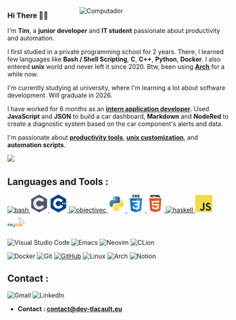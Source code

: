 <img src="https://raw.githubusercontent.com/MicaelliMedeiros/micaellimedeiros/master/image/computer-illustration.png"
min-width="340px" max-width="400px" width="340px" align="right" alt="Computador">
<p align="left">

<h3>Hi There 👋🏻</h3>

I'm <strong>Tim</strong>, a <strong>junior developer</strong> and <strong>IT student</strong> passionate about productivity and automation.

I first studied in a private programming school for 2 years. There, I learned few languages like <strong>Bash / Shell Scripting</strong>, <strong>C</strong>, <strong>C++</strong>, <strong>Python</strong>, <strong>Docker</strong>. I also entered <strong>unix</strong> world and never left it since 2020. Btw, been using <strong>[Arch](https://garudalinux.org/)</strong> for a while now.

I'm currently studying at university, where I'm learning a lot about software development. Will graduate in 2026.

I have worked for 6 months as an <strong>[intern application developer](https://github.com/TLacault/internship)</strong>.
Used <strong>JavaScript</strong> and <strong>JSON</strong> to build a car dashboard, <strong>Markdown</strong> and <strong>NodeRed</strong> to create a diagnostic system based on the car component's alerts and data.

I'm passionate about <strong>[productivity tools](https://www.notion.so/)</strong>, <strong>[unix customization](https://www.reddit.com/r/unixporn/)</strong>, and <strong>automation scripts</strong>.
</p>

<img height="180em" src="https://github-readme-stats.vercel.app/api?username=tlacault&count_private=true&theme=nord&show_icons=true"/>

<h2 align="left">Languages and Tools :</h2>
<p align="left">
<a href="https://www.gnu.org/software/bash/" target="_blank" rel="noreferrer"> <img src="https://www.vectorlogo.zone/logos/gnu_bash/gnu_bash-icon.svg" alt="bash" width="40" height="40"/> </a> <a href="https://www.cprogramming.com/" target="_blank" rel="noreferrer"> <img src="./img/c_light.png#gh-light-mode-only" alt="c" width="40" height="40"/> </a> <a href="https://www.w3schools.com/cpp/" target="_blank" rel="noreferrer"> <img src="https://raw.githubusercontent.com/devicons/devicon/master/icons/cplusplus/cplusplus-plain.svg" alt="cplusplus" width="40" height="40"/> </a> <a href="https://developer.apple.com/library/archive/documentation/Cocoa/Conceptual/ProgrammingWithObjectiveC/Introduction/Introduction.html" target="_blank" rel="noreferrer"> <img src="https://www.vectorlogo.zone/logos/apple_objectivec/apple_objectivec-icon.svg" alt="objectivec" width="40" height="40"/> </a> <a href="https://www.python.org" target="_blank" rel="noreferrer"> <img src="https://raw.githubusercontent.com/devicons/devicon/master/icons/python/python-original.svg" alt="python" width="40" height="40"/> </a> <a href="https://www.w3schools.com/css/" target="_blank" rel="noreferrer"> <img src="https://raw.githubusercontent.com/devicons/devicon/master/icons/css3/css3-original-wordmark.svg" alt="css3" width="40" height="40"/> </a> <a href="https://www.w3.org/html/" target="_blank" rel="noreferrer"> <img src="https://raw.githubusercontent.com/devicons/devicon/master/icons/html5/html5-original-wordmark.svg" alt="html5" width="40" height="40"/> </a> <a href="https://www.haskell.org/" target="_blank" rel="noreferrer"> <img src="https://upload.wikimedia.org/wikipedia/commons/1/1c/Haskell-Logo.svg" alt="haskell" width="40" height="40"/> </a> <a href="https://developer.mozilla.org/en-US/docs/Web/JavaScript" target="_blank" rel="noreferrer"> <img src="https://raw.githubusercontent.com/devicons/devicon/master/icons/javascript/javascript-original.svg" alt="javascript" width="40" height="40"/> </a> <a href="https://www.mysql.com/" target="_blank" rel="noreferrer"> <img src="https://raw.githubusercontent.com/devicons/devicon/master/icons/mysql/mysql-original-wordmark.svg" alt="mysql" width="40" height="40"/> </a> </p>

<!-- [![c](./img/c_light.png)](https://www.cprogramming.com#gh-light-mode-only)
[![c](./img/c_dark.png)](https://www.cprogramming.com#gh-dark-mode-only) -->


![Visual Studio Code](https://img.shields.io/badge/Visual%20Studio%20Code-0078d7.svg?style=for-the-badge&logo=visual-studio-code&logoColor=white)
![Emacs](https://img.shields.io/badge/Emacs-%237F5AB6.svg?&style=for-the-badge&logo=gnu-emacs&logoColor=white)
![Neovim](https://img.shields.io/badge/NeoVim-%2357A143.svg?&style=for-the-badge&logo=neovim&logoColor=white)
![CLion](https://img.shields.io/badge/CLion-black?style=for-the-badge&logo=clion&logoColor=white)

![Docker](https://img.shields.io/badge/docker-%230db7ed.svg?style=for-the-badge&logo=docker&logoColor=white)
![Git](https://img.shields.io/badge/git-%23F05033.svg?style=for-the-badge&logo=git&logoColor=white)
[![GitHub](https://img.shields.io/badge/github-%23121011.svg?style=for-the-badge&logo=github&logoColor=white)](https://github.com/TLacault)
![Linux](https://img.shields.io/badge/Linux-FCC624?style=for-the-badge&logo=linux&logoColor=black)
![Arch](https://img.shields.io/badge/Arch%20Linux-1793D1?logo=arch-linux&logoColor=fff&style=for-the-badge)
![Notion](https://img.shields.io/badge/Notion-%23000000.svg?style=for-the-badge&logo=notion&logoColor=white)

<h2 align="left">Contact :</h2>

![Gmail](https://img.shields.io/badge/Gmail-D14836?style=for-the-badge&logo=gmail&logoColor=white)
![LinkedIn](https://img.shields.io/badge/linkedin-%230077B5.svg?style=for-the-badge&logo=linkedin&logoColor=white)

* <strong>Contact : contact@dev-tlacault.eu</strong>